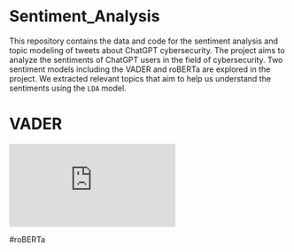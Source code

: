 # Sentiment_Analysis
This repository contains the data and code for the sentiment analysis and topic modeling of tweets about ChatGPT cybersecurity. The project aims to analyze the sentiments of ChatGPT users in the field of cybersecurity. Two sentiment models including the VADER and roBERTa are explored in the project. We extracted relevant topics that aim to help us understand the sentiments using the ``LDA`` model.
# VADER
[![Build status](https://github.com/trimtechnologies/Sentiment_Analysis/edit/main/README.md)](https://github.com/trimtechnologies/Sentiment_Analysis)


#roBERTa
